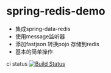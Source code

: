 spring-redis-demo
=================
* 集成spring-data-redis
* 使用message监听器 
* 添加fastjson 转换pojo 存储到redis
* 基本的简单操作

ci status
[![Build Status](https://travis-ci.org/zipu888/spring-redis-demo.svg?branch=master)](https://travis-ci.org/zipu888/spring-redis-demo)
